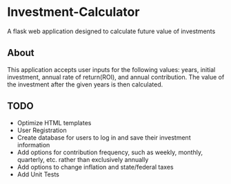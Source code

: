 # Investment-Calculator
A flask web application designed to calculate future value of investments

## About
This application accepts user inputs for the following values: years, initial investment, annual rate of return(ROI), and annual contribution. The value of the investment after the given years is then calculated.

## TODO
* Optimize HTML templates
* User Registration
* Create database for users to log in and save their investment information
* Add options for contribution frequency, such as weekly, monthly, quarterly, etc. rather than exclusively annually 
* Add options to change inflation and state/federal taxes
* Add Unit Tests
